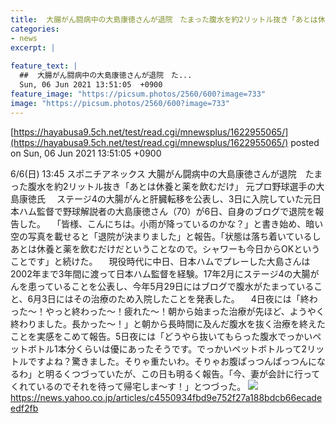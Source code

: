 ```yaml
---
title:  大腸がん闘病中の大島康徳さんが退院　たまった腹水を約2リットル抜き「あとは休養と薬を飲むだけ」  
categories:
- news
excerpt: |
  
feature_text: |
  ##  大腸がん闘病中の大島康徳さんが退院　た...
  Sun, 06 Jun 2021 13:51:05  +0900
feature_image: "https://picsum.photos/2560/600?image=733"
image: "https://picsum.photos/2560/600?image=733"
---
```


[https://hayabusa9.5ch.net/test/read.cgi/mnewsplus/1622955065/](https://hayabusa9.5ch.net/test/read.cgi/mnewsplus/1622955065/)
posted on Sun, 06 Jun 2021 13:51:05  +0900

<!--more-->

6/6(日) 13:45 スポニチアネックス 大腸がん闘病中の大島康徳さんが退院　たまった腹水を約2リットル抜き「あとは休養と薬を飲むだけ」 元プロ野球選手の大島康徳氏 　ステージ4の大腸がんと肝臓転移を公表し、3日に入院していた元日本ハム監督で野球解説者の大島康徳さん（70）が6日、自身のブログで退院を報告した。 　「皆様、こんにちは。小雨が降っているのかな？」と書き始め、暗い空の写真を載せると「退院が決まりました」と報告。「状態は落ち着いているしあとは休養と薬を飲むだけだということなので。シャワーも今日からOKということです」と続けた。 　現役時代に中日、日本ハムでプレーした大島さんは2002年まで3年間に渡って日本ハム監督を経験。17年2月にステージ4の大腸がんを患っていることを公表し、今年5月29日にはブログで腹水がたまっていること、6月3日にはその治療のため入院したことを発表した。 　4日夜には「終わった〜！やっと終わった〜！疲れた〜！朝から始まった治療が先ほど、ようやく終わりました。長かった〜！」と朝から長時間に及んだ腹水を抜く治療を終えたことを実感をこめて報告。5日夜には「どうやら抜いてもらった腹水でっかいペットボトル1本分くらいは優にあったそうです。でっかいペットボトルって2リットルですよね？驚きました。そりゃ重たいわ。そりゃお腹ぱっつんぱっつんになるわ」と明るくつづっていたが、この日も明るく報告。「今、妻が会計に行ってくれているのでそれを待って帰宅しま〜す！」とつづった。 ![](https://amd-pctr.c.yimg.jp/r/iwiz-amd/20210606-00000218-spnannex-000-2-view.jpg) https://news.yahoo.co.jp/articles/c4550934fbd9e752f27a188bdcb66ecadeedf2fb
